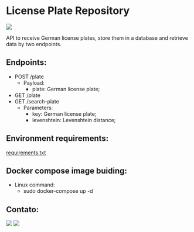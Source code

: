 # License Plate Repository

[<img src="https://img.shields.io/badge/author-Lucas Faria-yellow?style=flat-square"/>](https://github.com/LucasAlbFar)

API to receive German license plates, store them in a database and retrieve data by two endpoints.

## Endpoints:
* POST /plate
  * Payload: 
    * plate: German license plate;
* GET /plate
* GET /search-plate
  * Parameters: 
    * key: German license plate;
    * levenshtein: Levenshtein distance;

## Environment requirements:
[requirements.txt](https://github.com/LucasAlbFar/license_plate_repo/blob/main/src/requirements.txt)

## Docker compose image buiding:
* Linux command:
  * sudo docker-compose up -d

## Contato:
[<img src="https://img.shields.io/badge/LucasFaria-0A66C2?style=flat-square&logo=linkedin&logoColor=white" />](https://www.linkedin.com/in/lucasalbfar/)
[<img src="https://img.shields.io/badge/lucasalbfar@gmail.com-EA4335?style=flat-square&logo=Gmail&logoColor=white" />](mailto:lucasalbfarw@gmail.com)
